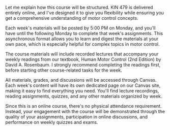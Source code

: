 Let me explain how this course will be structured. KIN 479 is delivered entirely online, and I've designed it to give you flexibility while ensuring you get a comprehensive understanding of motor control concepts.

Each week's materials will be posted by 5:00 PM on Monday, and you'll have until the following Monday to complete that week's assignments. This asynchronous format allows you to learn and digest the materials at your own pace, which is especially helpful for complex topics in motor control.

The course materials will include recorded lectures that accompany your weekly readings from our textbook, Human Motor Control (2nd Edition) by David A. Rosenbaum. I strongly recommend completing the readings first, before starting other course-related tasks for the week.

All materials, grades, and discussions will be accessed through Canvas. Each week's content will have its own dedicated page on our Canvas site, making it easy to find everything you need. You'll find lecture recordings, reading assignments, quizzes, and any other materials organized by week.

Since this is an online course, there's no physical attendance requirement. Instead, your engagement with the course will be demonstrated through the quality of your assignments, participation in online discussions, and performance on weekly quizzes and exams.

